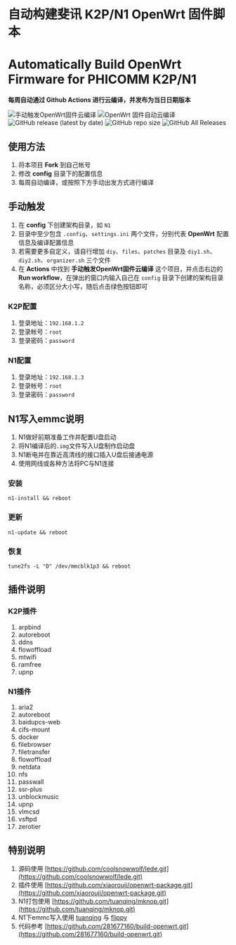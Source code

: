 # 自动构建斐讯 K2P/N1 OpenWrt 固件脚本
# Automatically Build OpenWrt Firmware for PHICOMM K2P/N1

**每周自动通过 Github Actions 进行云编译，并发布为当日日期版本**

![手动触发OpenWrt固件云编译](https://github.com/ylqjgm/OpenWrt-Actions/workflows/%E6%89%8B%E5%8A%A8%E8%A7%A6%E5%8F%91OpenWrt%E5%9B%BA%E4%BB%B6%E4%BA%91%E7%BC%96%E8%AF%91/badge.svg) ![OpenWrt 固件自动云编译](https://github.com/ylqjgm/OpenWrt-Actions/workflows/OpenWrt%20%E5%9B%BA%E4%BB%B6%E8%87%AA%E5%8A%A8%E4%BA%91%E7%BC%96%E8%AF%91/badge.svg) ![GitHub release (latest by date)](https://img.shields.io/github/v/release/ylqjgm/openwrt-actions) ![GitHub repo size](https://img.shields.io/github/repo-size/ylqjgm/openwrt-actions) ![GitHub All Releases](https://img.shields.io/github/downloads/ylqjgm/openwrt-actions/total)

## 使用方法

1. 将本项目 **Fork** 到自己帐号
2. 修改 **config** 目录下的配置信息
3. 每周自动编译，或按照下方手动出发方式进行编译

## 手动触发

1. 在 **config** 下创建架构目录，如 `N1`
2. 目录中至少包含 `.config`、`settings.ini` 两个文件，分别代表 **OpenWrt** 配置信息及编译配置信息
3. 若需要更多自定义，请自行增加 `diy`、`files`、`patches` 目录及 `diy1.sh`、`diy2.sh`、`organizer.sh` 三个文件
4. 在 **Actions** 中找到 **手动触发OpenWrt固件云编译** 这个项目，并点击右边的 **Run workflow**，在弹出的窗口内输入自己在 `config` 目录下创建的架构目录名称，必须区分大小写，随后点击绿色按钮即可

### K2P配置

1. 登录地址：`192.168.1.2`
2. 登录帐号：`root`
3. 登录密码：`password`

### N1配置

1. 登录地址：`192.168.1.3`
2. 登录帐号：`root`
3. 登录密码：`password`

## N1写入emmc说明

1. N1做好前期准备工作并配置U盘启动
2. 将N1编译后的`.img`文件写入U盘制作启动盘
3. N1断电并在靠近高清线的接口插入U盘后接通电源
4. 使用网线或各种方法将PC与N1连接

### 安装

`n1-install && reboot`

### 更新

`n1-update && reboot`

### 恢复

`tune2fs -L "D" /dev/mmcblk1p3 && reboot`

## 插件说明

### K2P插件

1. arpbind
2. autoreboot
3. ddns
4. flowoffload
5. mtwifi
6. ramfree
7. upnp

### N1插件

1. aria2
2. autoreboot
3. baidupcs-web
4. cifs-mount
5. docker
6. filebrowser
7. filetransfer
8. flowoffload
9. netdata
10. nfs
11. passwall
12. ssr-plus
13. unblockmusic
14. upnp
15. vlmcsd
16. vsftpd
17. zerotier

## 特别说明

1. 源码使用 [https://github.com/coolsnowwolf/lede.git](https://github.com/coolsnowwolf/lede.git)
2. 插件使用 [https://github.com/xiaorouji/openwrt-package.git](https://github.com/xiaorouji/openwrt-package.git)
3. N1打包使用 [https://github.com/tuanqing/mknop.git](https://github.com/tuanqing/mknop.git)
4. N1下emmc写入使用 [tuanqing](https://github.com/tuanqing/install-program.git) 与 [flippy](https://www.right.com.cn/forum/thread-981406-1-1.html)
5. 代码参考 [https://github.com/281677160/build-openwrt.git](https://github.com/281677160/build-openwrt.git)